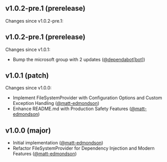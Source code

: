 ## v1.0.2-pre.1 (prerelease)

Changes since v1.0.2-pre.1:
## v1.0.2-pre.1 (prerelease)

Changes since v1.0.1:

- Bump the microsoft group with 2 updates ([@dependabot[bot]](https://github.com/dependabot[bot]))
## v1.0.1 (patch)

Changes since v1.0.0:

- Implement FileSystemProvider with Configuration Options and Custom Exception Handling ([@matt-edmondson](https://github.com/matt-edmondson))
- Enhance README.md with Production Safety Features ([@matt-edmondson](https://github.com/matt-edmondson))
## v1.0.0 (major)

- Initial implementation ([@matt-edmondson](https://github.com/matt-edmondson))
- Refactor FileSystemProvider for Dependency Injection and Modern Features ([@matt-edmondson](https://github.com/matt-edmondson))
